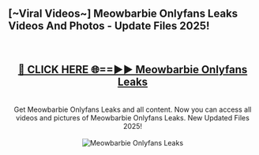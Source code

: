 <h2>[~Viral Videos~] Meowbarbie Onlyfans Leaks Videos And Photos - Update Files 2025!</h2>
<br>
<div align="center">
<h2><a href="https://top-ai-tools.click/QrbHav" rel="nofollow">🔴 CLICK HERE 🌐==►► Meowbarbie Onlyfans Leaks</a></h2>
<br>
Get Meowbarbie Onlyfans Leaks and all content. Now you can access all videos and pictures of Meowbarbie Onlyfans Leaks. New Updated Files 2025!
<br>
<br>
<a href="https://top-ai-tools.click/QrbHav" rel="nofollow" data-target="animated-image.originalLink"><img src="https://i.ibb.co.com/WyWwxjT/player-gif2.gif" alt="Meowbarbie Onlyfans Leaks" style="max-width: 100%; display: inline-block;" data-target="animated-image.originalImage"></a>
</div>
<br>